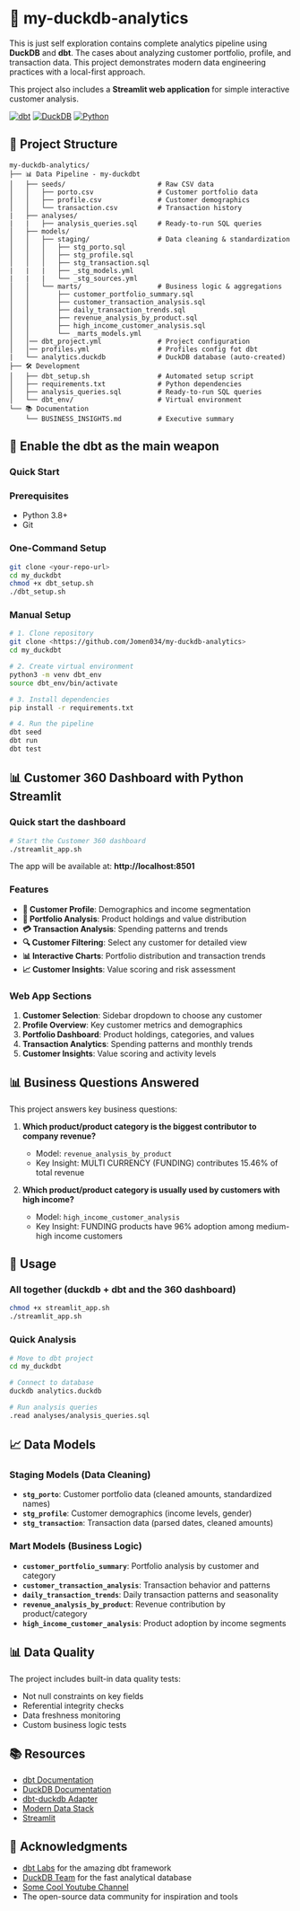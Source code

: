 # 🦆 my-duckdb-analytics 

This is just self exploration contains complete analytics pipeline using **DuckDB** and **dbt**. The cases about analyzing customer portfolio, profile, and transaction data. This project demonstrates modern data engineering practices with a local-first approach.

This project also includes a **Streamlit web application** for simple interactive customer analysis.

[![dbt](https://img.shields.io/badge/dbt-1.10.13-orange)](https://www.getdbt.com/)
[![DuckDB](https://img.shields.io/badge/DuckDB-1.4.1-blue)](https://duckdb.org/)
[![Python](https://img.shields.io/badge/Python-3.8+-green)](https://python.org/)

## 📁 Project Structure

```
my-duckdb-analytics/
├── 📊 Data Pipeline - my-duckdbt
│   ├── seeds/                       # Raw CSV data
│   │   ├── porto.csv                # Customer portfolio data
│   │   ├── profile.csv              # Customer demographics
│   │   └── transaction.csv          # Transaction history
|   ├── analyses/
|   |   ├── analysis_queries.sql     # Ready-to-run SQL queries
│   ├── models/
│   │   ├── staging/                 # Data cleaning & standardization
│   │   │   ├── stg_porto.sql
│   │   │   ├── stg_profile.sql
│   │   │   ├── stg_transaction.sql
|   |   |   ├── _stg_models.yml
|   |   |   └── _stg_sources.yml
│   │   └── marts/                   # Business logic & aggregations
│   │       ├── customer_portfolio_summary.sql
│   │       ├── customer_transaction_analysis.sql
│   │       ├── daily_transaction_trends.sql
│   │       ├── revenue_analysis_by_product.sql
│   │       ├── high_income_customer_analysis.sql
│   │       └── _marts_models.yml
│   │── dbt_project.yml              # Project configuration
│   │── profiles.yml                 # Profiles config fot dbt
|   └── analytics.duckdb             # DuckDB database (auto-created)
├── 🛠️ Development
│   ├── dbt_setup.sh                 # Automated setup script
│   ├── requirements.txt             # Python dependencies
│   ├── analysis_queries.sql         # Ready-to-run SQL queries
│   └── dbt_env/                     # Virtual environment
└── 📚 Documentation
    └── BUSINESS_INSIGHTS.md         # Executive summary
```

## 🚀 Enable the dbt as the main weapon 

### Quick Start

### Prerequisites
- Python 3.8+
- Git

### One-Command Setup
```bash
git clone <your-repo-url>
cd my_duckdbt
chmod +x dbt_setup.sh
./dbt_setup.sh
```

### Manual Setup
```bash
# 1. Clone repository
git clone <https://github.com/Jomen034/my-duckdb-analytics>
cd my_duckdbt

# 2. Create virtual environment
python3 -m venv dbt_env
source dbt_env/bin/activate

# 3. Install dependencies
pip install -r requirements.txt

# 4. Run the pipeline
dbt seed
dbt run
dbt test
```

## 📊 Customer 360 Dashboard with Python Streamlit

### Quick start the dashboard
```bash
# Start the Customer 360 dashboard
./streamlit_app.sh
```

The app will be available at: **http://localhost:8501**

### Features
- **👤 Customer Profile**: Demographics and income segmentation
- **💼 Portfolio Analysis**: Product holdings and value distribution
- **💳 Transaction Analysis**: Spending patterns and trends
- **🔍 Customer Filtering**: Select any customer for detailed view
- **📊 Interactive Charts**: Portfolio distribution and transaction trends
- **📈 Customer Insights**: Value scoring and risk assessment

### Web App Sections
1. **Customer Selection**: Sidebar dropdown to choose any customer
2. **Profile Overview**: Key customer metrics and demographics
3. **Portfolio Dashboard**: Product holdings, categories, and values
4. **Transaction Analytics**: Spending patterns and monthly trends
5. **Customer Insights**: Value scoring and activity levels

## 📊 Business Questions Answered

This project answers key business questions:

1. **Which product/product category is the biggest contributor to company revenue?**
   - Model: `revenue_analysis_by_product`
   - Key Insight: MULTI CURRENCY (FUNDING) contributes 15.46% of total revenue

2. **Which product/product category is usually used by customers with high income?**
   - Model: `high_income_customer_analysis`
   - Key Insight: FUNDING products have 96% adoption among medium-high income customers

## 🔧 Usage

### All together (duckdb + dbt and the 360 dashboard)
```bash
chmod +x streamlit_app.sh
./streamlit_app.sh
```

### Quick Analysis
```bash
# Move to dbt project
cd my_duckdbt

# Connect to database
duckdb analytics.duckdb

# Run analysis queries
.read analyses/analysis_queries.sql
```

## 📈 Data Models

### Staging Models (Data Cleaning)
- **`stg_porto`**: Customer portfolio data (cleaned amounts, standardized names)
- **`stg_profile`**: Customer demographics (income levels, gender)
- **`stg_transaction`**: Transaction data (parsed dates, cleaned amounts)

### Mart Models (Business Logic)
- **`customer_portfolio_summary`**: Portfolio analysis by customer and category
- **`customer_transaction_analysis`**: Transaction behavior and patterns
- **`daily_transaction_trends`**: Daily transaction patterns and seasonality
- **`revenue_analysis_by_product`**: Revenue contribution by product/category
- **`high_income_customer_analysis`**: Product adoption by income segments

## 📊 Data Quality

The project includes built-in data quality tests:
- Not null constraints on key fields
- Referential integrity checks
- Data freshness monitoring
- Custom business logic tests

## 📚 Resources

- [dbt Documentation](https://docs.getdbt.com/)
- [DuckDB Documentation](https://duckdb.org/docs/)
- [dbt-duckdb Adapter](https://github.com/jwills/dbt-duckdb)
- [Modern Data Stack](https://docs.getdbt.com/docs/introduction)
- [Streamlit](https://docs.streamlit.io/)

## 🙏 Acknowledgments

- [dbt Labs](https://www.getdbt.com/) for the amazing dbt framework
- [DuckDB Team](https://duckdb.org/) for the fast analytical database
- [Some Cool Youtube Channel](https://www.youtube.com/)
- The open-source data community for inspiration and tools